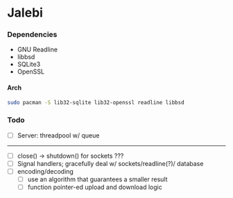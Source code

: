 # Jalebi

### Dependencies

- GNU Readline
- libbsd
- SQLite3
- OpenSSL

#### Arch

```bash
sudo pacman -S lib32-sqlite lib32-openssl readline libbsd
```

### Todo

- [ ] Server: threadpool w/ queue

---

- [ ] close() -> shutdown() for sockets ???
- [ ] Signal handlers; gracefully deal w/ sockets/readline(?)/ database
- [ ] encoding/decoding
    - [ ] use an algorithm that guarantees a smaller result
    - [ ] function pointer-ed upload and download logic
